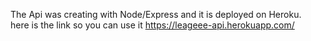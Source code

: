 The Api was creating with Node/Express and it is deployed on Heroku.\
here is the link so you can use it  https://leageee-api.herokuapp.com/ 
